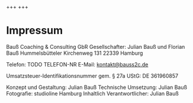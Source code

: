 +++
+++

# Impressum

Bauß Coaching & Consulting GbR
Gesellschafter: Julian Bauß und Florian Bauß
Hummelsbütteler Kirchenweg 131
22339 Hamburg

Telefon: TODO TELEFON-NR
E-Mail: kontakt@bauss2c.de

Umsatzsteuer-Identifikationsnummer gem. § 27a UStG: DE 361960857

Konzept und Gestaltung: Julian Bauß
Technische Umsetzung: Julian Bauß
Fotografie: studioline Hamburg
Inhaltlich Verantwortlicher: Julian Bauß
